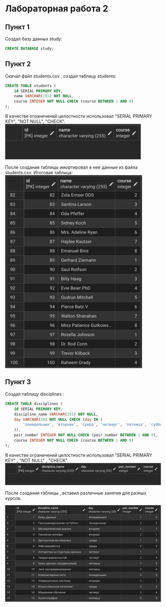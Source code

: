 # Лабораторная работа 2

## Пункт 1

Создал базу данных study:

```sql
CREATE DATABASE study;
```

## Пункт 2

Скачал файл students.csv , создал таблицу students:

```sql
CREATE TABLE students (
    id SERIAL PRIMARY KEY,
    name VARCHAR(255) NOT NULL,
    course INTEGER NOT NULL CHECK (course BETWEEN 1 AND 8)
);
```

В качестве ограничений целостности использовал "SERIAL PRIMARY KEY", "NOT NULL", "CHECK".
![Созданная таблица студентов](screenshot/empty_students_table.png)

После создания таблицы имортировал в нее данные из файла students.csv.
Итоговая таблица: 
![Заполненная таблица студентов](screenshot/students_table.png)

## Пункт 3

Создал таблицу disciplines :  

```sql
CREATE TABLE disciplines (
    id SERIAL PRIMARY KEY,
    discipline_name VARCHAR(255) NOT NULL,
    day VARCHAR(20) NOT NULL CHECK (day IN (
        'понедельник', 'вторник', 'среда', 'четверг', 'пятница', 'суббота'
    )),
    pair_number INTEGER NOT NULL CHECK (pair_number BETWEEN 1 AND 9),
    course INTEGER NOT NULL CHECK (course BETWEEN 1 AND 8)
);
```

В качестве ограничений целостности использовал "SERIAL PRIMARY KEY" , "NOT NULL" , "CHECK".
![Созданная таблица дисциплинн](screenshot/empty_disciplines_table.png)

После создания таблицы , вставил различные занятия для разных курсов.

![Заполненная таблица дисциплинн](screenshot/disciplines_table.png)


